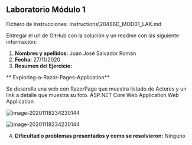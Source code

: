 
## Laboratorio Módulo 1

Fichero de Instrucciones: Instructions\20486D_MOD01_LAK.md

Entregar el url de GitHub con la solución y un readme con las siguiente información:

1. **Nombres y apellidos:** Juan José Salvador Román
2. **Fecha:** 27/11/2020
3. **Resumen del Ejercicio:** 

**
Exploring-a-Razor-Pages-Application**

Se desarolla una web con RazorPage que muestra listado de Actores y un link a detalle que muestra su foto.
ASP.NET Core Web Application
  Web Application
  
  ![image-20201118234230144](https://github.com/JuanjoSalva/Exploring-a-Razor-Pages-Application/blob/master/images/image-20201118234206884.png)
  
  ![image-20201118234230144](https://github.com/JuanjoSalva/Exploring-a-Razor-Pages-Application/blob/master/images/image-20201118234230144.png)

4. **Dificultad o problemas presentados y como se resolvieron:** Ninguno
